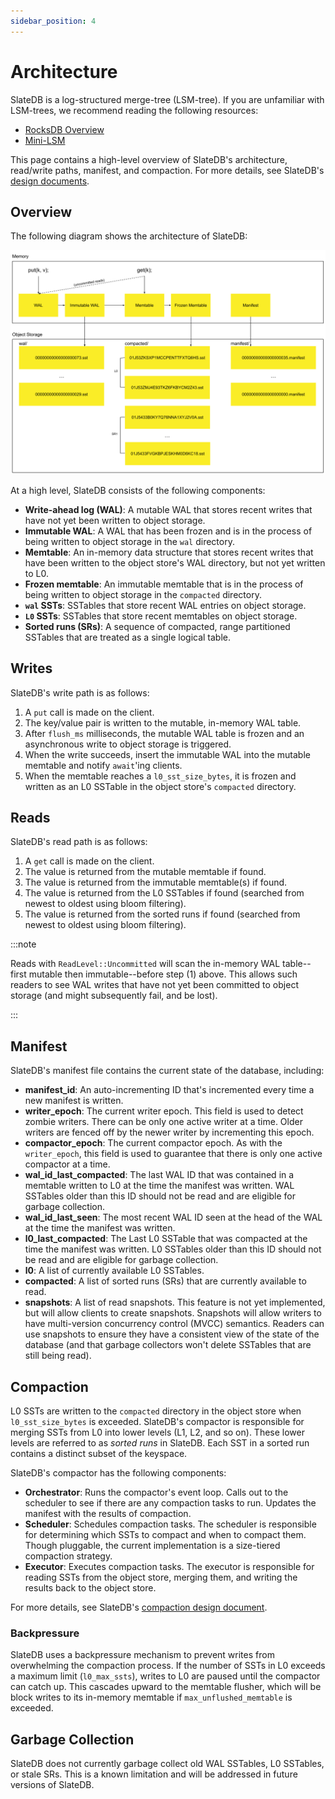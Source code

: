 ```yaml
---
sidebar_position: 4
---
```


# Architecture

SlateDB is a log-structured merge-tree (LSM-tree). If you are unfamiliar with LSM-trees, we recommend reading the following resources:

* [RocksDB Overview](https://github.com/facebook/rocksdb/wiki/RocksDB-Overview)
* [Mini-LSM](https://skyzh.github.io/mini-lsm/)

This page contains a high-level overview of SlateDB's architecture, read/write paths, manifest, and compaction. For more details, see SlateDB's [design documents](https://github.com/slatedb/slatedb/tree/main/rfcs).

## Overview

The following diagram shows the architecture of SlateDB:

![Example banner](/img/architecture.png)

At a high level, SlateDB consists of the following components:

* **Write-ahead log (WAL)**: A mutable WAL that stores recent writes that have not yet been written to object storage.
* **Immutable WAL**: A WAL that has been frozen and is in the process of being written to object storage in the `wal` directory.
* **Memtable**: An in-memory data structure that stores recent writes that have been written to the object store's WAL directory, but not yet written to L0.
* **Frozen memtable**: An immutable memtable that is in the process of being written to object storage in the `compacted` directory.
* **`wal` SSTs**: SSTables that store recent WAL entries on object storage.
* **`L0` SSTs**: SSTables that store recent memtables on object storage.
* **Sorted runs (SRs)**: A sequence of compacted, range partitioned SSTables that are treated as a single logical table.

## Writes

SlateDB's write path is as follows:

1. A `put` call is made on the client.
2. The key/value pair is written to the mutable, in-memory WAL table.
3. After `flush_ms` milliseconds, the mutable WAL table is frozen and an asynchronous write to object storage is triggered.
4. When the write succeeds, insert the immutable WAL into the mutable memtable and notify `await`'ing clients.
5. When the memtable reaches a `l0_sst_size_bytes`, it is frozen and written as an L0 SSTable in the object store's `compacted` directory.

## Reads

SlateDB's read path is as follows:

1. A `get` call is made on the client.
2. The value is returned from the mutable memtable if found.
3. The value is returned from the immutable memtable(s) if found.
4. The value is returned from the L0 SSTables if found (searched from newest to oldest using bloom filtering).
5. The value is returned from the sorted runs if found (searched from newest to oldest using bloom filtering).

:::note

Reads with `ReadLevel::Uncommitted` will scan the in-memory WAL table--first mutable then immutable--before step (1) above. This allows such readers to see WAL writes that have not yet been committed to object storage (and might subsequently fail, and be lost).

:::

## Manifest

SlateDB's manifest file contains the current state of the database, including:

* **manifest_id**: An auto-incrementing ID that's incremented every time a new manifest is written.
* **writer_epoch**: The current writer epoch. This field is used to detect zombie writers. There can be only one active writer at a time. Older writers are fenced off by the newer writer by incrementing this epoch.
* **compactor_epoch**: The current compactor epoch. As with the `writer_epoch`, this field is used to guarantee that there is only one active compactor at a time.
* **wal_id_last_compacted**: The last WAL ID that was contained in a memtable written to L0 at the time the manifest was written. WAL SSTables older than this ID should not be read and are eligible for garbage collection.
* **wal_id_last_seen**: The most recent WAL ID seen at the head of the WAL at the time the manifest was written.
* **l0_last_compacted**: The Last L0 SSTable that was compacted at the time the manifest was written. L0 SSTables older than this ID should not be read and are eligible for garbage collection.
* **l0**: A list of currently available L0 SSTables.
* **compacted**: A list of sorted runs (SRs) that are currently available to read.
* **snapshots**: A list of read snapshots. This feature is not yet implemented, but will allow clients to create snapshots. Snapshots will allow writers to have multi-version concurrency control (MVCC) semantics. Readers can use snapshots to ensure they have a consistent view of the state of the database (and that garbage collectors won't delete SSTables that are still being read).

## Compaction

L0 SSTs are written to the `compacted` directory in the object store when `l0_sst_size_bytes` is exceeded. SlateDB's compactor is responsible for merging SSTs from L0 into lower levels (L1, L2, and so on). These lower levels are referred to as _sorted runs_ in SlateDB. Each SST in a sorted run contains a distinct subset of the keyspace.

SlateDB's compactor has the following components:

* **Orchestrator**: Runs the compactor's event loop. Calls out to the scheduler to see if there are any compaction tasks to run. Updates the manifest with the results of compaction.
* **Scheduler**: Schedules compaction tasks. The scheduler is responsible for determining which SSTs to compact and when to compact them. Though pluggable, the current implementation is a size-tiered compaction strategy.
* **Executor**: Executes compaction tasks. The executor is responsible for reading SSTs from the object store, merging them, and writing the results back to the object store.

For more details, see SlateDB's [compaction design document](https://github.com/slatedb/slatedb/blob/main/rfcs/0002-compaction.md).

### Backpressure

SlateDB uses a backpressure mechanism to prevent writes from overwhelming the compaction process. If the number of SSTs in L0 exceeds a maximum limit (`l0_max_ssts`), writes to L0 are paused until the compactor can catch up. This cascades upward to the memtable flusher, which will be block writes to its in-memory memtable if `max_unflushed_memtable` is exceeded.

## Garbage Collection

SlateDB does not currently garbage collect old WAL SSTables, L0 SSTables, or stale SRs. This is a known limitation and will be addressed in future versions of SlateDB.
